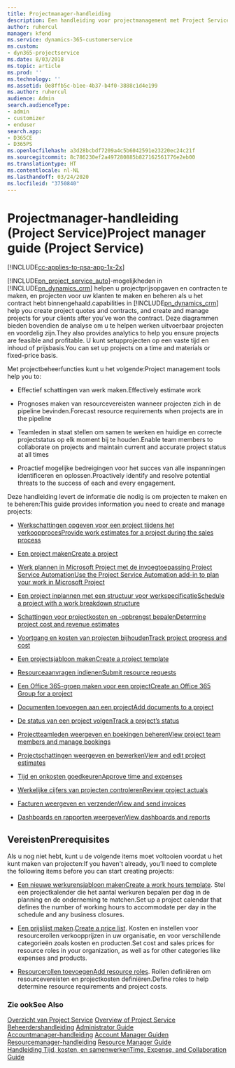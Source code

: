 ```yaml
---
title: Projectmanager-handleiding
description: Een handleiding voor projectmanagement met Project Service
author: ruhercul
manager: kfend
ms.service: dynamics-365-customerservice
ms.custom:
- dyn365-projectservice
ms.date: 8/03/2018
ms.topic: article
ms.prod: ''
ms.technology: ''
ms.assetid: 0e8ffb5c-b1ee-4b37-b4f0-3888c1d4e199
ms.author: ruhercul
audience: Admin
search.audienceType:
- admin
- customizer
- enduser
search.app:
- D365CE
- D365PS
ms.openlocfilehash: a3d28bcbdf7209a4c5b6042591e23220ec24c21f
ms.sourcegitcommit: 8c786230ef2a497280885b827162561776e2eb00
ms.translationtype: HT
ms.contentlocale: nl-NL
ms.lasthandoff: 03/24/2020
ms.locfileid: "3750840"
---
```

# <a name="project-manager-guide-project-service"></a><span data-ttu-id="ec711-103">Projectmanager-handleiding (Project Service)</span><span class="sxs-lookup"><span data-stu-id="ec711-103">Project manager guide (Project Service)</span></span>

[!INCLUDE[cc-applies-to-psa-app-1x-2x](../includes/cc-applies-to-psa-app-1x-2x.md)]

[!INCLUDE[pn_project_service_auto](../includes/pn-project-service-auto.md)]<span data-ttu-id="ec711-104">-mogelijkheden in [!INCLUDE[pn_dynamics_crm](../includes/pn-dynamics-crm.md)] helpen u projectprijsopgaven en contracten te maken, en projecten voor uw klanten te maken en beheren als u het contract hebt binnengehaald.</span><span class="sxs-lookup"><span data-stu-id="ec711-104">capabilities in [!INCLUDE[pn_dynamics_crm](../includes/pn-dynamics-crm.md)] help you create project quotes and contracts, and create and manage projects for your clients after you’ve won the contract.</span></span> <span data-ttu-id="ec711-105">Deze diagrammen bieden bovendien de analyse om u te helpen werken uitvoerbaar projecten en voordelig zijn.</span><span class="sxs-lookup"><span data-stu-id="ec711-105">They also provides analytics to help you ensure projects are feasible and profitable.</span></span> <span data-ttu-id="ec711-106">U kunt setupprojecten op een vaste tijd en inhoud of prijsbasis.</span><span class="sxs-lookup"><span data-stu-id="ec711-106">You can set up projects on a time and materials or fixed-price basis.</span></span>  
  
 <span data-ttu-id="ec711-107">Met projectbeheerfuncties kunt u het volgende:</span><span class="sxs-lookup"><span data-stu-id="ec711-107">Project management tools help you to:</span></span>  
  
-   <span data-ttu-id="ec711-108">Effectief schattingen van werk maken.</span><span class="sxs-lookup"><span data-stu-id="ec711-108">Effectively estimate work</span></span>  
  
-   <span data-ttu-id="ec711-109">Prognoses maken van resourcevereisten wanneer projecten zich in de pipeline bevinden.</span><span class="sxs-lookup"><span data-stu-id="ec711-109">Forecast resource requirements when projects are in the pipeline</span></span>  
  
-   <span data-ttu-id="ec711-110">Teamleden in staat stellen om samen te werken en huidige en correcte projectstatus op elk moment bij te houden.</span><span class="sxs-lookup"><span data-stu-id="ec711-110">Enable team members to collaborate on projects and maintain current and accurate project status at all times</span></span>  
  
-   <span data-ttu-id="ec711-111">Proactief mogelijke bedreigingen voor het succes van alle inspanningen identificeren en oplossen.</span><span class="sxs-lookup"><span data-stu-id="ec711-111">Proactively identify and resolve potential threats to the success of each and every engagement.</span></span>  
  
<span data-ttu-id="ec711-112">Deze handleiding levert de informatie die nodig is om projecten te maken en te beheren:</span><span class="sxs-lookup"><span data-stu-id="ec711-112">This guide provides information you need to create and manage projects:</span></span>  
  
-   [<span data-ttu-id="ec711-113">Werkschattingen opgeven voor een project tijdens het verkoopproces</span><span class="sxs-lookup"><span data-stu-id="ec711-113">Provide work estimates for a project during the sales process</span></span>](../project-service/provide-estimates-project-during-sales-process.md)  
  
-   [<span data-ttu-id="ec711-114">Een project maken</span><span class="sxs-lookup"><span data-stu-id="ec711-114">Create a project</span></span>](../project-service/create-project.md)  
  
-   [<span data-ttu-id="ec711-115">Werk plannen in Microsoft Project met de invoegtoepassing Project Service Automation</span><span class="sxs-lookup"><span data-stu-id="ec711-115">Use the Project Service Automation add-in to plan your work in Microsoft Project</span></span>](../project-service/add-plan-work-microsoft-project.md)  
  
-   [<span data-ttu-id="ec711-116">Een project inplannen met een structuur voor werkspecificatie</span><span class="sxs-lookup"><span data-stu-id="ec711-116">Schedule a project with a work breakdown structure</span></span>](../project-service/schedule-project-work-breakdown-structure.md)  
  
-   [<span data-ttu-id="ec711-117">Schattingen voor projectkosten en -opbrengst bepalen</span><span class="sxs-lookup"><span data-stu-id="ec711-117">Determine project cost and revenue estimates</span></span>](../project-service/determine-project-cost-revenue-estimates.md)  
  
-   [<span data-ttu-id="ec711-118">Voortgang en kosten van projecten bijhouden</span><span class="sxs-lookup"><span data-stu-id="ec711-118">Track project progress and cost</span></span>](../project-service/track-project-progress-cost.md)  
  
-   [<span data-ttu-id="ec711-119">Een projectsjabloon maken</span><span class="sxs-lookup"><span data-stu-id="ec711-119">Create a project template</span></span>](../project-service/create-project-template.md)  
  
-   [<span data-ttu-id="ec711-120">Resourceaanvragen indienen</span><span class="sxs-lookup"><span data-stu-id="ec711-120">Submit resource requests</span></span>](../project-service/submit-resource-requests.md)  
  
-   [<span data-ttu-id="ec711-121">Een Office 365-groep maken voor een project</span><span class="sxs-lookup"><span data-stu-id="ec711-121">Create an Office 365 Group for a project</span></span>](../project-service/create-office-365-group-project.md)  
  
-   [<span data-ttu-id="ec711-122">Documenten toevoegen aan een project</span><span class="sxs-lookup"><span data-stu-id="ec711-122">Add documents to a project</span></span>](../project-service/add-documents-project.md)  
  
-   [<span data-ttu-id="ec711-123">De status van een project volgen</span><span class="sxs-lookup"><span data-stu-id="ec711-123">Track a project’s status</span></span>](../project-service/track-project-status.md)  
  
-   [<span data-ttu-id="ec711-124">Projectteamleden weergeven en boekingen beheren</span><span class="sxs-lookup"><span data-stu-id="ec711-124">View project team members and manage bookings</span></span>](../project-service/view-project-team-members-manage-bookings.md)  
  
-   [<span data-ttu-id="ec711-125">Projectschattingen weergeven en bewerken</span><span class="sxs-lookup"><span data-stu-id="ec711-125">View and edit project estimates</span></span>](../project-service/view-edit-project-estimates.md)  
  
-   [<span data-ttu-id="ec711-126">Tijd en onkosten goedkeuren</span><span class="sxs-lookup"><span data-stu-id="ec711-126">Approve time and expenses</span></span>](../project-service/approve-time-expenses.md)  
  
-   [<span data-ttu-id="ec711-127">Werkelijke cijfers van projecten controleren</span><span class="sxs-lookup"><span data-stu-id="ec711-127">Review project actuals</span></span>](../project-service/review-project-actuals.md)  
  
-   [<span data-ttu-id="ec711-128">Facturen weergeven en verzenden</span><span class="sxs-lookup"><span data-stu-id="ec711-128">View and send invoices</span></span>](../project-service/view-send-invoices.md)  
  
-   [<span data-ttu-id="ec711-129">Dashboards en rapporten weergeven</span><span class="sxs-lookup"><span data-stu-id="ec711-129">View dashboards and reports</span></span>](../project-service/view-dashboards-reports.md)  
  
## <a name="prerequisites"></a><span data-ttu-id="ec711-130">Vereisten</span><span class="sxs-lookup"><span data-stu-id="ec711-130">Prerequisites</span></span>  
 <span data-ttu-id="ec711-131">Als u nog niet hebt, kunt u de volgende items moet voltooien voordat u het kunt maken van projecten:</span><span class="sxs-lookup"><span data-stu-id="ec711-131">If you haven't already, you’ll need to complete the following items before you can start creating projects:</span></span>  
  
-   <span data-ttu-id="ec711-132">[Een nieuwe werkurensjabloon maken](../project-service/create-work-hours-template.md)</span><span class="sxs-lookup"><span data-stu-id="ec711-132">[Create a work hours template](../project-service/create-work-hours-template.md).</span></span> <span data-ttu-id="ec711-133">Stel een projectkalender die het aantal werkuren bepalen per dag in de planning en de onderneming te matchen.</span><span class="sxs-lookup"><span data-stu-id="ec711-133">Set up a project calendar that defines the number of working hours to accommodate per day in the schedule and any business closures.</span></span>  
  
-   <span data-ttu-id="ec711-134">[Een prijslijst maken](../project-service/create-price-list.md).</span><span class="sxs-lookup"><span data-stu-id="ec711-134">[Create a price list](../project-service/create-price-list.md).</span></span> <span data-ttu-id="ec711-135">Kosten en instellen voor resourcerollen verkoopprijzen in uw organisatie, en voor verschillende categorieën zoals kosten en producten.</span><span class="sxs-lookup"><span data-stu-id="ec711-135">Set cost and sales prices for resource roles in your organization, as well as for other categories like expenses and products.</span></span>  
  
-   <span data-ttu-id="ec711-136">[Resourcerollen toevoegen](../project-service/add-resource-roles.md)</span><span class="sxs-lookup"><span data-stu-id="ec711-136">[Add resource roles](../project-service/add-resource-roles.md).</span></span> <span data-ttu-id="ec711-137">Rollen definiëren om resourcevereisten en projectkosten definiëren.</span><span class="sxs-lookup"><span data-stu-id="ec711-137">Define roles to help determine resource requirements and project costs.</span></span>  
  
### <a name="see-also"></a><span data-ttu-id="ec711-138">Zie ook</span><span class="sxs-lookup"><span data-stu-id="ec711-138">See Also</span></span>  
 <span data-ttu-id="ec711-139">[Overzicht van Project Service](../project-service/overview.md) </span><span class="sxs-lookup"><span data-stu-id="ec711-139">[Overview of Project Service](../project-service/overview.md) </span></span>  
 <span data-ttu-id="ec711-140">[Beheerdershandleiding](../project-service/admin-guide.md) </span><span class="sxs-lookup"><span data-stu-id="ec711-140">[Administrator Guide](../project-service/admin-guide.md) </span></span>  
 <span data-ttu-id="ec711-141">[Accountmanager-handleiding](../project-service/account-manager-guide.md) </span><span class="sxs-lookup"><span data-stu-id="ec711-141">[Account Manager Guiden](../project-service/account-manager-guide.md) </span></span>  
 <span data-ttu-id="ec711-142">[Resourcemanager-handleiding](../project-service/resource-manager-guide.md) </span><span class="sxs-lookup"><span data-stu-id="ec711-142">[Resource Manager Guide](../project-service/resource-manager-guide.md) </span></span>  
 [<span data-ttu-id="ec711-143">Handleiding Tijd, kosten, en samenwerken</span><span class="sxs-lookup"><span data-stu-id="ec711-143">Time, Expense, and Collaboration Guide</span></span>](../project-service/time-expense-collaboration-guide.md)

